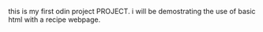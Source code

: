 this is my first odin project PROJECT. i will be demostrating the use of basic html with a recipe webpage.
